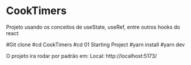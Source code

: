 # CookTimers
Projeto usando os conceitos de useState, useRef, entre outros hooks do react


#Git clone
#cd CookTimers
#cd 01 Starting Project
#yarn install
#yarn dev

O projeto ira rodar por padrão em:  Local:   http://localhost:5173/



